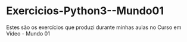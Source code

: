 # Exercicios-Python3--Mundo01
 Estes são os exercícios que produzi durante minhas aulas no Curso em Vídeo - Mundo 01
